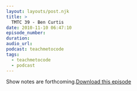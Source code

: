 ```yaml
---
layout: layouts/post.njk
title: >
  TMTC 39 - Ben Curtis
date: 2010-11-10 06:47:10
episode_number:
duration:
audio_url:
podcast: teachmetocode
tags:
  - teachmetocode
  - podcast
---
```


Show notes are forthcoming.[Download this episode](https://traffic.libsyn.com/charlesmaxwood/TMTC39BenCurtis.mp3)

